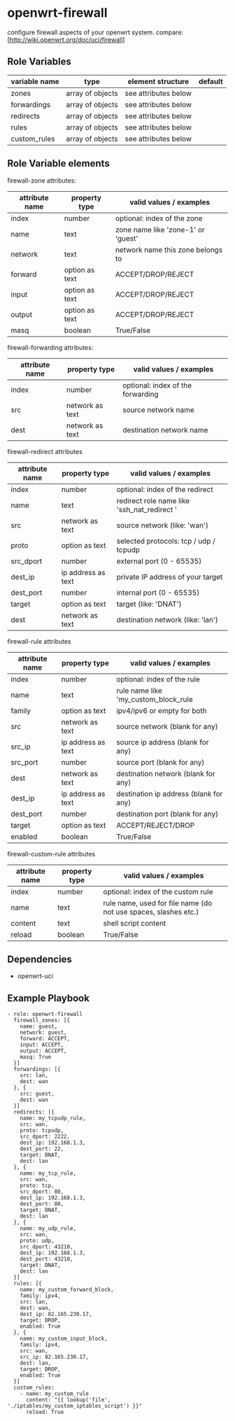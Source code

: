 openwrt-firewall
================

configure firewall aspects of your openwrt system.
compare: [http://wiki.openwrt.org/doc/uci/firewall]

Role Variables
--------------

| variable name     | type             | element structure    | default |
|-------------------|------------------|----------------------|---------|
| zones             | array of objects | see attributes below | <empty> |
| forwardings       | array of objects | see attributes below | <empty> |
| redirects         | array of objects | see attributes below | <empty> |
| rules             | array of objects | see attributes below | <empty> |
| custom_rules      | array of objects | see attributes below | <empty> |

Role Variable elements
----------------------

firewall-zone attributes:

| attribute name | property type       | valid values / examples            |
|----------------|---------------------|------------------------------------|
| index          | number              | optional: index of the zone        |
| name           | text                | zone name like 'zone-1' or 'guest' |
| network        | text                | network name this zone belongs to  |
| forward        | option as text      | ACCEPT/DROP/REJECT                 |
| input          | option as text      | ACCEPT/DROP/REJECT                 |
| output         | option as text      | ACCEPT/DROP/REJECT                 |
| masq           | boolean             | True/False                         |

firewall-forwarding attributes:

| attribute name | property type       | valid values / examples            |
|----------------|---------------------|------------------------------------|
| index          | number              | optional: index of the forwarding  |
| src            | network as text     | source network name                |
| dest           | network as text     | destination network name           |

firewall-redirect attributes

| attribute name | property type       | valid values / examples                     |
|----------------|---------------------|---------------------------------------------|
| index          | number              | optional: index of the redirect             |
| name           | text                | redirect role name like 'ssh_nat_redirect ' |
| src            | network as text     | source network (like: 'wan')                |
| proto          | option as text      | selected protocols: tcp / udp / tcpudp      |
| src_dport      | number              | external port (0 - 65535)                   |
| dest_ip        | ip address as text  | private IP address of your target           |
| dest_port      | number              | internal port (0 - 65535)                   |
| target         | option as text      | target (like: 'DNAT')                       |
| dest           | network as text     | destination network (like: 'lan')           |

firewall-rule attributes

| attribute name | property type       | valid values / examples                     |
|----------------|---------------------|---------------------------------------------|
| index          | number              | optional: index of the rule                 |
| name           | text                | rule name like 'my_custom_block_rule        |
| family         | option as text      | ipv4/ipv6 or empty for both                 |
| src            | network as text     | source network (blank for any)              |
| src_ip         | ip address as text  | source ip address (blank for any)           |
| src_port       | number              | source port (blank for any)                 |
| dest           | network as text     | destination network (blank for any)         |
| dest_ip        | ip address as text  | destination ip address (blank for any)      |
| dest_port      | number              | destination port (blank for any)            |
| target         | option as text      | ACCEPT/REJECT/DROP                          |
| enabled        | boolean             | True/False                                  |

firewall-custom-rule attributes

| attribute name | property type       | valid values / examples                                         |
|----------------|---------------------|-----------------------------------------------------------------|
| index          | number              | optional: index of the  custom rule                             |
| name           | text                | rule name, used for file name (do not use spaces, slashes etc.) |
| content        | text                | shell script content                                            |
| reload         | boolean             | True/False                                                      |

Dependencies
------------

* openwrt-uci

Example Playbook
----------------

```
- role: openwrt-firewall
  firewall_zones: [{
    name: guest,
    network: guest,
    forward: ACCEPT,
    input: ACCEPT,
    output: ACCEPT,
    masq: True
  }]
  forwardings: [{
    src: lan,
    dest: wan
  }, {
    src: guest,
    dest: wan
  }]
  redirects: [{
    name: my_tcpudp_rule,
    src: wan,
    proto: tcpudp,
    src_dport: 2222,
    dest_ip: 192.168.1.3,
    dest_port: 22,
    target: DNAT,
    dest: lan
  }, {
    name: my_tcp_rule,
    src: wan,
    proto: tcp,
    src_dport: 80,
    dest_ip: 192.168.1.3,
    dest_port: 80,
    target: DNAT,
    dest: lan
  }, {
    name: my_udp_rule,
    src: wan,
    proto: udp,
    src_dport: 43210,
    dest_ip: 192.168.1.3,
    dest_port: 43210,
    target: DNAT,
    dest: lan
  }]
  rules: [{
    name: my_custom_forward_block,
    family: ipv4,
    src: lan,
    dest: wan,
    dest_ip: 82.165.230.17,
    target: DROP,
    enabled: True
  }, {
    name: my_custom_input_block,
    family: ipv4,
    src: wan,
    src_ip: 82.165.230.17,
    dest: lan,
    target: DROP,
    enabled: True
  }]
  custom_rules:
    - name: my_custom_rule
      content: "{{ lookup('file', './iptables/my_custom_iptables_script') }}"
      reload: True
```

[http://wiki.openwrt.org/doc/uci/wireless]: http://wiki.openwrt.org/doc/uci/firewall
[https://github.com/lefant/ansible-openwrt-firewall]: https://github.com/lefant/ansible-openwrt-firewall
